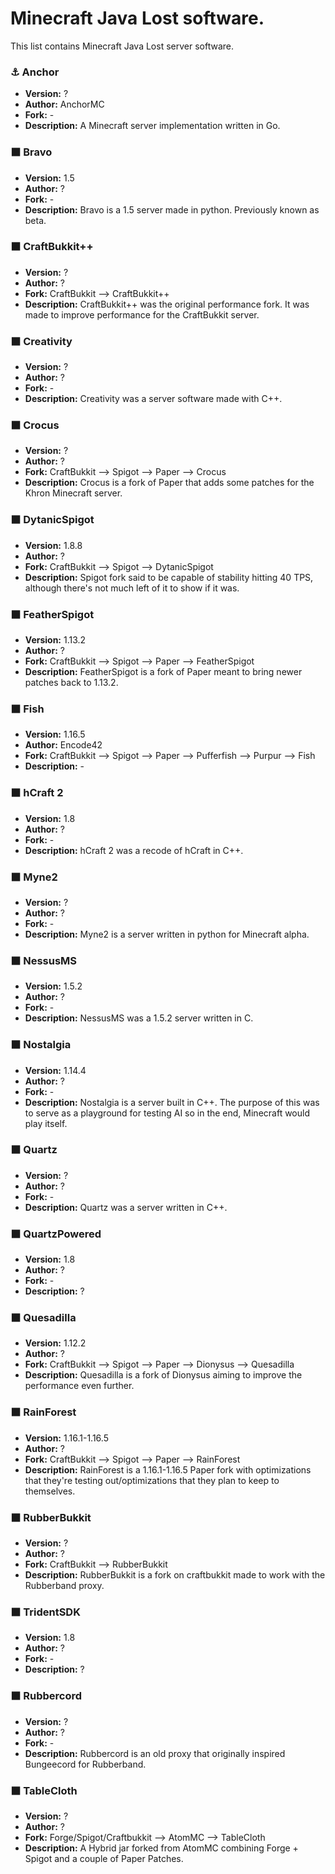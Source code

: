 # Minecraft Java Lost software.
This list contains Minecraft Java Lost server software.

### ⚓ Anchor
- **Version:** ?
- **Author:** AnchorMC
- **Fork:** -
- **Description:** A Minecraft server implementation written in Go.

### ⬛ Bravo
- **Version:** 1.5
- **Author:** ?
- **Fork:** -
- **Description:** Bravo is a 1.5 server made in python. Previously known as beta.

### ⬛ CraftBukkit++
- **Version:** ?
- **Author:** ?
- **Fork:** CraftBukkit --> CraftBukkit++
- **Description:** CraftBukkit++ was the original performance fork. It was made to improve performance for the CraftBukkit server.

### ⬛ Creativity
- **Version:** ?
- **Author:** ?
- **Fork:** -
- **Description:** Creativity was a server software made with C++.

### ⬛ Crocus
- **Version:** ?
- **Author:** ?
- **Fork:** CraftBukkit --> Spigot --> Paper --> Crocus
- **Description:** Crocus is a fork of Paper that adds some patches for the Khron Minecraft server.

### ⬛ DytanicSpigot
- **Version:** 1.8.8
- **Author:** ?
- **Fork:** CraftBukkit --> Spigot --> DytanicSpigot
- **Description:** Spigot fork said to be capable of stability hitting 40 TPS, although there's not much left of it to show if it was.

### ⬛ FeatherSpigot
- **Version:** 1.13.2
- **Author:** ?
- **Fork:** CraftBukkit --> Spigot --> Paper --> FeatherSpigot
- **Description:** FeatherSpigot is a fork of Paper meant to bring newer patches back to 1.13.2.

### ⬛ Fish
- **Version:** 1.16.5
- **Author:** Encode42
- **Fork:** CraftBukkit --> Spigot --> Paper --> Pufferfish --> Purpur --> Fish
- **Description:** -

### ⬛ hCraft 2
- **Version:** 1.8
- **Author:** ?
- **Fork:** -
- **Description:** hCraft 2 was a recode of hCraft in C++.

### ⬛ Myne2
- **Version:** ?
- **Author:** ?
- **Fork:** -
- **Description:** Myne2 is a server written in python for Minecraft alpha.

### ⬛ NessusMS
- **Version:** 1.5.2
- **Author:** ?
- **Fork:** -
- **Description:** NessusMS was a 1.5.2 server written in C.

### ⬛ Nostalgia
- **Version:** 1.14.4
- **Author:** ?
- **Fork:** -
- **Description:** Nostalgia is a server built in C++. The purpose of this was to serve as a playground for testing AI so in the end, Minecraft would play itself.

### ⬛ Quartz
- **Version:** ?
- **Author:** ?
- **Fork:** -
- **Description:** Quartz was a server written in C++.

### ⬛ QuartzPowered
- **Version:** 1.8
- **Author:** ?
- **Fork:** -
- **Description:** ?

### ⬛ Quesadilla
- **Version:** 1.12.2
- **Author:** ?
- **Fork:** CraftBukkit --> Spigot --> Paper --> Dionysus --> Quesadilla
- **Description:** Quesadilla is a fork of Dionysus aiming to improve the performance even further.

### ⬛ RainForest
- **Version:** 1.16.1-1.16.5
- **Author:** ?
- **Fork:** CraftBukkit --> Spigot --> Paper --> RainForest
- **Description:** RainForest is a 1.16.1-1.16.5 Paper fork with optimizations that they're testing out/optimizations that they plan to keep to themselves.

### ⬛ RubberBukkit
- **Version:** ?
- **Author:** ?
- **Fork:** CraftBukkit --> RubberBukkit
- **Description:** RubberBukkit is a fork on craftbukkit made to work with the Rubberband proxy.

### ⬛ TridentSDK
- **Version:** 1.8
- **Author:** ?
- **Fork:** -
- **Description:** ?

### ⬛ Rubbercord
- **Version:** ?
- **Author:** ?
- **Fork:** -
- **Description:** Rubbercord is an old proxy that originally inspired Bungeecord for Rubberband. 

### ⬛ TableCloth
- **Version:** ?
- **Author:** ?
- **Fork:** Forge/Spigot/Craftbukkit -->  AtomMC --> TableCloth
- **Description:** A Hybrid jar forked from AtomMC combining Forge + Spigot and a couple of Paper Patches.
